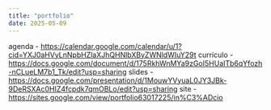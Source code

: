 ```yaml
---
title: "portfolio"
date: 2025-05-09
---
```

agenda - https://calendar.google.com/calendar/u/1?cid=YXJ0aHVyLnNpbHZlaXJhQHNlbXByZWNldWIuY29t
currículo - https://docs.google.com/document/d/175RkhWnMYa9zGoI5HUaITb6qYfozh-nCLueLM7b1_Tk/edit?usp=sharing
slides - https://docs.google.com/presentation/d/1MouwYVyuaL0JY3JBk-9DeRSXAc0HIZ4fcpdk7qmOBLo/edit?usp=sharing
site - https://sites.google.com/view/portfolio63017225/in%C3%ADcio
